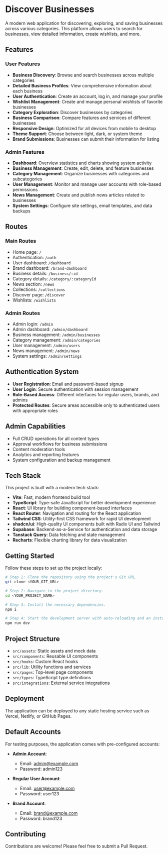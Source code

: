 
# Discover Businesses

A modern web application for discovering, exploring, and saving businesses across various categories. This platform allows users to search for businesses, view detailed information, create wishlists, and more.

## Features

### User Features
- **Business Discovery**: Browse and search businesses across multiple categories
- **Detailed Business Profiles**: View comprehensive information about each business
- **User Authentication**: Create an account, log in, and manage your profile
- **Wishlist Management**: Create and manage personal wishlists of favorite businesses
- **Category Exploration**: Discover businesses by categories
- **Business Comparison**: Compare features and services of different businesses
- **Responsive Design**: Optimized for all devices from mobile to desktop
- **Theme Support**: Choose between light, dark, or system theme
- **Brand Submissions**: Businesses can submit their information for listing

### Admin Features
- **Dashboard**: Overview statistics and charts showing system activity
- **Business Management**: Create, edit, delete, and feature businesses
- **Category Management**: Organize businesses with categories and subcategories
- **User Management**: Monitor and manage user accounts with role-based permissions
- **News Management**: Create and publish news articles related to businesses
- **System Settings**: Configure site settings, email templates, and data backups

## Routes

### Main Routes
- Home page: `/`
- Authentication: `/auth`
- User dashboard: `/dashboard`
- Brand dashboard: `/brand-dashboard`
- Business details: `/business/:id`
- Category details: `/category/:categoryId`
- News section: `/news`
- Collections: `/collections`
- Discover page: `/discover`
- Wishlists: `/wishlists`

### Admin Routes
- Admin login: `/admin`
- Admin dashboard: `/admin/dashboard`
- Business management: `/admin/businesses`
- Category management: `/admin/categories`
- User management: `/admin/users`
- News management: `/admin/news`
- System settings: `/admin/settings`

## Authentication System
- **User Registration**: Email and password-based signup
- **User Login**: Secure authentication with session management
- **Role-Based Access**: Different interfaces for regular users, brands, and admins
- **Protected Routes**: Secure areas accessible only to authenticated users with appropriate roles

## Admin Capabilities
- Full CRUD operations for all content types
- Approval workflows for business submissions
- Content moderation tools
- Analytics and reporting features
- System configuration and backup management

## Tech Stack

This project is built with a modern tech stack:

- **Vite**: Fast, modern frontend build tool
- **TypeScript**: Type-safe JavaScript for better development experience
- **React**: UI library for building component-based interfaces
- **React Router**: Navigation and routing for the React application
- **Tailwind CSS**: Utility-first CSS framework for rapid UI development
- **shadcn/ui**: High-quality UI components built with Radix UI and Tailwind
- **Supabase**: Backend-as-a-Service for authentication and data storage
- **Tanstack Query**: Data fetching and state management
- **Recharts**: Flexible charting library for data visualization

## Getting Started

Follow these steps to set up the project locally:

```sh
# Step 1: Clone the repository using the project's Git URL.
git clone <YOUR_GIT_URL>

# Step 2: Navigate to the project directory.
cd <YOUR_PROJECT_NAME>

# Step 3: Install the necessary dependencies.
npm i

# Step 4: Start the development server with auto-reloading and an instant preview.
npm run dev
```

## Project Structure

- `src/assets`: Static assets and mock data
- `src/components`: Reusable UI components
- `src/hooks`: Custom React hooks
- `src/lib`: Utility functions and services
- `src/pages`: Top-level page components
- `src/types`: TypeScript type definitions
- `src/integrations`: External service integrations

## Deployment

The application can be deployed to any static hosting service such as Vercel, Netlify, or GitHub Pages.

## Default Accounts

For testing purposes, the application comes with pre-configured accounts:

- **Admin Account**: 
  - Email: admin@example.com
  - Password: admin123

- **Regular User Account**:
  - Email: user@example.com
  - Password: user123

- **Brand Account**:
  - Email: brand@example.com
  - Password: brand123

## Contributing

Contributions are welcome! Please feel free to submit a Pull Request.
